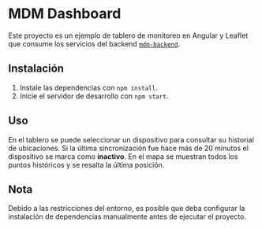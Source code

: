 # MDM Dashboard

Este proyecto es un ejemplo de tablero de monitoreo en Angular y Leaflet que consume los servicios del backend [`mdm-backend`](https://github.com/Luizzavala/mdm-backend).

## Instalación

1. Instale las dependencias con `npm install`.
2. Inicie el servidor de desarrollo con `npm start`.

## Uso

En el tablero se puede seleccionar un dispositivo para consultar su historial de ubicaciones. Si la última sincronización fue hace más de 20 minutos el dispositivo se marca como **inactivo**. En el mapa se muestran todos los puntos históricos y se resalta la última posición.

## Nota

Debido a las restricciones del entorno, es posible que deba configurar la instalación de dependencias manualmente antes de ejecutar el proyecto.
